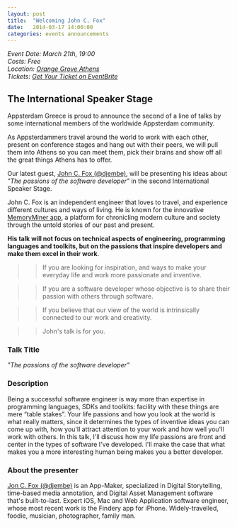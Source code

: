```yaml
---
layout: post
title:  "Welcoming John C. Fox"
date:   2014-03-17 14:00:00
categories: events announcements
---
```


_Event Date: March 21th, 19:00_  
_Costs: Free_  
_Location: [Orange Grove Athens](http://www.orangegrove.biz)_  
_Tickets: [Get Your Ticket on EventBrite](https://www.eventbrite.nl/e/appsterdam-greece-international-speaker-stage-orange-grove-tickets-10910245839)_  

## The International Speaker Stage

Appsterdam Greece is proud to announce the second of a line of talks by some international members of the worldwide Appsterdam community. 

As Appsterdammers travel around the world to work with each other, present on conference stages and hang out with their peers, we will pull them into Athens so you can meet them, pick their brains and show off all the great things Athens has to offer.
 
Our latest guest, [John C. Fox (@djembe)](https://twitter.com/djembe), will be presenting his ideas about _"The passions of the software developer"_ in the second International Speaker Stage.

John C. Fox is an independent engineer that loves to travel, and experience different cultures and ways of living. He is known for the innovative [MemoryMiner app](http://www.memoryminer.com), a platform for chronicling modern culture and society through the untold stories of our past and present.

__His talk will not focus on technical aspects of engineering, programming languages and toolkits, but on the passions that inspire developers and make them excel in their work__.

>> If you are looking for inspiration, and ways to make your everyday life and work more passionate and inventive. 

>> If you are a software developer whose objective is to share their passion with others through software.

>> If you believe that our view of the world is intrinsically connected to our work and creativity.

>> John's talk is for you.

 

### Talk Title

_"The passions of the software developer"_

### Description

Being a successful software engineer is way more than expertise in programming languages, SDKs and toolkits: facility with these things are mere “table stakes”. Your life passions and how you look at the world is what really matters, since it determines the types of inventive ideas you can come up with, how you'll attract attention to your work and how well you'll work with others. In this talk, I'll discuss how my life passions are front and center in the types of software I've developed. I'll make the case that what makes you a more interesting human being makes you a better developer.

### About the presenter

[Jon C. Fox (@djembe)](https://twitter.com/djembe) is an App-Maker, specialized in Digital Storytelling, time-based media annotation, and Digital Asset Management software that's built-to-last. Expert iOS, Mac and Web Application software engineer, whose most recent work is the Findery app for iPhone. Widely-travelled, foodie, musician, photographer, family man.